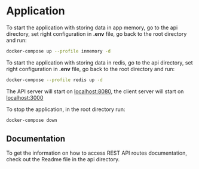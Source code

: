 # Application

To start the application with storing data in app memory, go to the api directory, set right configuration in <b>.env</b> file, go back to the root directory and run:

```bash
docker-compose up --profile inmemory -d
```

To start the application with storing data in redis, go to the api directory, set right configuration in <b>.env</b> file, go back to the root directory and run:

```bash
docker-compose --profile redis up -d
```

The API server will start on [localhost:8080](http://localhost:8080), the client server will start on [localhost:3000](http://localhost:3000)

To stop the application, in the root directory run:

```bash
docker-compose down
```

## Documentation

To get the information on how to access REST API routes documentation, check out the Readme file in the api directory.
